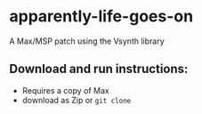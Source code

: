 # apparently-life-goes-on

A Max/MSP patch using the Vsynth library

## Download and run instructions:

- Requires a copy of Max
- download as Zip or `git clone`
